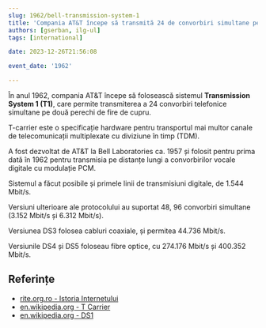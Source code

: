 ```yaml
---
slug: 1962/bell-transmission-system-1
title: 'Compania AT&T începe să transmită 24 de convorbiri simultane pe linii T1'
authors: [gserban, ilg-ul]
tags: [international]

date: 2023-12-26T21:56:08

event_date: '1962'

---
```


În anul 1962, compania AT&T începe să folosească sistemul
**Transmission System 1 (T1)**,
care permite transmiterea a 24 convorbiri telefonice simultane
pe două perechi de fire de cupru.

<!-- truncate -->

T-carrier este o specificație hardware pentru transportul mai multor canale
de telecomunicații multiplexate cu diviziune în timp (TDM).

A fost dezvoltat de AT&T la Bell Laboratories ca. 1957 și folosit pentru
prima dată în 1962 pentru transmisia pe distanțe lungi a
convorbirilor vocale digitale cu modulație PCM.

Sistemul a făcut posibile și primele linii de transmisiuni digitale, de
1.544 Mbit/s.

Versiuni ulterioare ale protocolului au suportat 48, 96 convorbiri
simultane (3.152 Mbit/s și 6.312 Mbit/s).

Versiunea DS3 folosea cabluri coaxiale, și permitea 44.736 Mbit/s.

Versiunile DS4 și DS5 foloseau fibre optice, cu 274.176 Mbit/s și
400.352 Mbit/s.

## Referințe

- [rite.org.ro - Istoria Internetului](https://rite.org.ro/istoria-internetului/)
- [en.wikipedia.org - T Carrier](https://en.wikipedia.org/wiki/T-carrier)
- [en.wikipedia.org - DS1](https://en.wikipedia.org/wiki/Digital_Signal_1)
